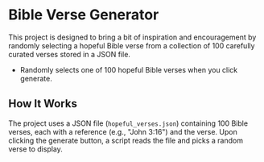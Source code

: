 # Bible Verse Generator

This project is designed to bring a bit of inspiration and encouragement by randomly selecting a hopeful Bible verse from a collection of 100 carefully curated verses stored in a JSON file.

- Randomly selects one of 100 hopeful Bible verses when you click generate.

## How It Works
The project uses a JSON file (`hopeful_verses.json`) containing 100 Bible verses, each with a reference (e.g., "John 3:16") and the verse. Upon clicking the generate button, a script reads the file and picks a random verse to display.